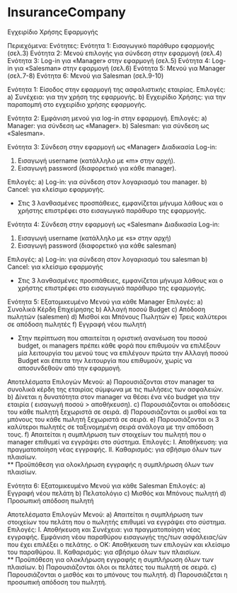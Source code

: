 # InsuranceCompany
Εγχειρίδιο Χρήσης Εφαρμογής

Περιεχόμενα:
Ενότητες:
Ενότητα 1: Εισαγωγικό παράθυρο εφαρμογής (σελ.3)
Ενότητα 2: Μενού επιλογής για σύνδεση στην εφαρμογή (σελ.4)
Ενότητα 3: Log-in για «Manager» στην εφαρμογή (σελ.5)
Ενότητα 4: Log-in για «Salesman» στην εφαρμογή (σελ.6)
Ενότητα 5: Μενού για Manager (σελ.7-8)
Ενότητα 6: Μενού για Salesman (σελ.9-10)


Ενότητα 1: Είσοδος στην εφαρμογή της ασφαλιστικής εταιρίας.
Επιλογές:
a)	Συνέχεια: για την χρήση της εφαρμογής.
b)	Εγχειρίδιο Χρήσης: για την παραπομπή στο εγχειρίδιο χρήσης εφαρμογής.


Ενότητα 2: Εμφάνιση μενού για log-in στην εφαρμογή.
Επιλογές:
a)	Manager: για σύνδεση ως «Manager».
b)	Salesman: για σύνδεση ως «Salesman».


Ενότητα 3: Σύνδεση στην εφαρμογή ως «Manager»
Διαδικασία Log-in:
1)	Εισαγωγή username (κατάλληλο με «m» στην αρχή).
2)	Εισαγωγή password (διαφορετικό για κάθε manager).

Επιλογές:
a)	Log-in: για σύνδεση στον λογαριασμό του manager.
b)	Cancel: για κλείσιμο εφαρμογής.
* Στις 3 λανθασμένες προσπάθειες, εμφανίζεται μήνυμα λάθους και ο χρήστης επιστρέφει στο εισαγωγικό παράθυρο της εφαρμογής.


Ενότητα 4: Σύνδεση στην εφαρμογή ως «Salesman»
Διαδικασία Log-in:
1)	Εισαγωγή username (κατάλληλο με «s» στην αρχή)
2)	Εισαγωγή password (διαφορετικό για κάθε salesman)

Επιλογές:
a)	Log-in: για σύνδεση στον λογαριασμό του salesman
b)	Cancel: για κλείσιμο εφαρμογής
* Στις 3 λανθασμένες προσπάθειες, εμφανίζεται μήνυμα λάθους και ο χρήστης επιστρέφει στο εισαγωγικό παράθυρο της εφαρμογής.


Ενότητα 5: Εξατομικευμένο Μενού για κάθε Manager
Επιλογές:
a)	Συνολικά Κέρδη Επιχείρησης 
b)	Αλλαγή ποσού Budget
c)	Απόδοση πωλητών (salesmen)
d)	Μισθοί και Μπόνους Πωλητών
e)	Τρεις καλύτεροι σε απόδοση πωλητές
f)	Εγγραφή νέου πωλητή
* Στην περίπτωση που απαιτείται η οριστική ανανέωση του ποσού budget, οι managers πρέπει κάθε φορά που επιθυμούν να επιλέξουν μία λειτουργία του μενού τους να επιλέγουν πρώτα την Αλλαγή ποσού Budget και έπειτα την λειτουργία που επιθυμούν, χωρίς να αποσυνδεθούν από την εφαρμογή.

Αποτελέσματα Επιλογών Μενού:
a)	Παρουσιάζονται στον manager τα συνολικά κέρδη της εταιρίας σύμφωνα με τις πωλήσεις των ασφαλειών.
b)	Δίνεται η δυνατότητα στον manager να θέσει ένα νέο budget για την εταιρία ( εισαγωγή ποσού > αποθήκευση).
c)	Παρουσιάζονται οι αποδόσεις του κάθε πωλητή ξεχωριστά σε σειρά.
d)	Παρουσιάζονται οι μισθοί και τα μπόνους του κάθε πωλητή ξεχωριστά σε σειρά.
e)	Παρουσιάζονται οι 3 καλύτεροι πωλητές σε ταξινομημένη σειρά ανάλογα με την απόδοση τους.
f)	  Απαιτείται η συμπλήρωση των στοιχείων του πωλητή που ο manager επιθυμεί να εγγράψει στο σύστημα. 
Επιλογές:
I.	Αποθήκευση: για πραγματοποίηση νέας εγγραφής.
II.	Καθαρισμός: για σβήσιμο όλων των πλαισίων.  
** Προϋπόθεση για ολοκλήρωση εγγραφής η συμπλήρωση όλων των πλαισίων. 


Ενότητα 6: Εξατομικευμένο Μενού για κάθε Salesman
Επιλογές:
a)	Εγγραφή νέου πελάτη
b)	Πελατολόγιο
c)	Μισθός και Μπόνους πωλητή
d)	Προσωπική απόδοση πωλητή

Αποτελέσματα Επιλογών Μενού:
a)	Απαιτείται η συμπλήρωση των στοιχείων του πελάτη που ο πωλητής επιθυμεί να εγγράψει στο σύστημα. 
Επιλογές:
I.	Αποθήκευση και Συνέχεια: για πραγματοποίηση νέας εγγραφής.
Εμφάνιση νέου παραθύρου εισαγωγής της/των ασφάλειας/ών που έχει επιλέξει ο πελάτης.
o	ΟΚ: Αποθήκευση των επιλογών και κλείσιμο του παραθύρου.
II.	Καθαρισμός: για σβήσιμο όλων των πλαισίων.  
** Προϋπόθεση για ολοκλήρωση εγγραφής η συμπλήρωση όλων των πλαισίων. 
b)	Παρουσιάζονται όλοι οι πελάτες του πωλητή σε σειρά.
c)	Παρουσιάζονται ο μισθός και το μπόνους του πωλητή.
d)	Παρουσιάζεται η προσωπική απόδοση του πωλητή.
